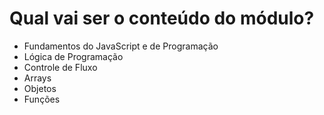 # Qual vai ser o conteúdo do módulo?
-   Fundamentos do JavaScript e de Programação
-   Lógica de Programação
-   Controle de Fluxo
-   Arrays
-   Objetos
-   Funções
